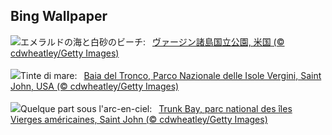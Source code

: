 ## Bing Wallpaper
![](https://www.bing.com/th?id=OHR.TrunkBay_JA-JP8109492475_UHD.jpg&w=1000)エメラルドの海と白砂のビーチ:&nbsp;&ensp;[ヴァージン諸島国立公園, 米国 (© cdwheatley/Getty Images)](https://www.bing.com/th?id=OHR.TrunkBay_JA-JP8109492475_UHD.jpg)
<br><br/>
![](https://www.bing.com/th?id=OHR.TrunkBay_IT-IT7046604916_UHD.jpg&w=1000)Tinte di mare:&nbsp;&ensp;[Baia del Tronco, Parco Nazionale delle Isole Vergini, Saint John, USA (© cdwheatley/Getty Images)](https://www.bing.com/th?id=OHR.TrunkBay_IT-IT7046604916_UHD.jpg)
<br><br/>
![](https://www.bing.com/th?id=OHR.TrunkBay_FR-FR3550149082_UHD.jpg&w=1000)Quelque part sous l'arc-en-ciel:&nbsp;&ensp;[Trunk Bay, parc national des îles Vierges américaines, Saint John (© cdwheatley/Getty Images)](https://www.bing.com/th?id=OHR.TrunkBay_FR-FR3550149082_UHD.jpg)
<br><br/>
